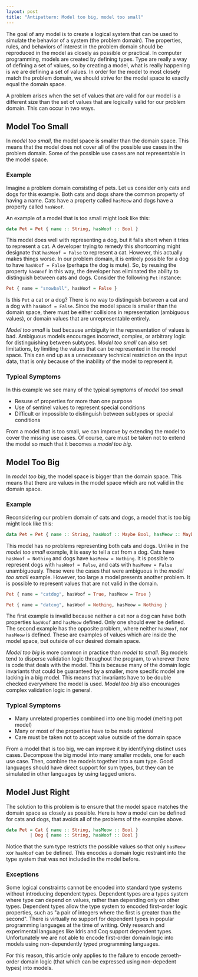 ```yaml
---
layout: post
title: "Antipattern: Model too big, model too small"
---
```


The goal of any model is to create a logical system that can be used to simulate the behavior of a system (the problem domain). The properties, rules, and behaviors of interest in the problem domain should be reproduced in the model as closely as possible or practical. In computer programming, models are created by defining types. Type are really a way of defining a set of values, so by creating a model, what is really happening is we are defining a set of values. In order for the model to most closely match the problem domain, we should strive for the model space to exactly equal the domain space.

A problem arises when the set of values that are valid for our model is a different size than the set of values that are logically valid for our problem domain. This can occur in two ways.

## Model Too Small
In *model too small*, the model space is smaller than the domain space. This means that the model does not cover all of the possible use cases in the problem domain. Some of the possible use cases are not representable in the model space.

### Example
Imagine a problem domain consisting of pets. Let us consider only cats and dogs for this example. Both cats and dogs share the common property of having a name. Cats have a property called `hasMeow` and dogs have a property called `hasWoof`.

An example of a model that is too small might look like this:
~~~ haskell
data Pet = Pet { name :: String, hasWoof :: Bool }
~~~

This model does well with representing a dog, but it falls short when it tries to represent a cat. A developer trying to remedy this shortcoming might designate that `hasWoof = False` to represent a cat. However, this actually makes things worse. In our problem domain, it is entirely possible for a dog to have `hasWoof = False` (perhaps the dog is mute). So, by reusing the property `hasWoof` in this way, the developer has eliminated the ability to distinguish between cats and dogs. Consider the following `Pet` instance:
``` haskell
Pet { name = "snowball", hasWoof = False }
```
Is this `Pet` a cat or a dog? There is no way to distinguish between a cat and a dog with `hasWoof = False`. Since the model space is smaller than the domain space, there must be either collisions in representation (ambiguous values), or domain values that are unrepresentable entirely.

*Model too small* is bad because ambiguity in the representation of values is bad. Ambiguous models encourages incorrect, complex, or arbitrary logic for distinguishing between subtypes. *Model too small* can also set limitations, by limiting the values that can be represented in the model space. This can end up as a unnecessary technical restriction on the input data, that is only because of the inability of the model to represent it.

### Typical Symptoms
In this example we see many of the typical symptoms of *model too small*
- Resuse of properties for more than one purpose
- Use of sentinel values to represent special conditions
- Difficult or impossible to distinguish between subtypes or special conditions

From a model that is too small, we can improve by extending the model to cover the missing use cases. Of course, care must be taken not to extend the model so much that it becomes a *model too big*.

## Model Too Big
In *model too big*, the model space is bigger than the domain space. This means that there are values in the model space which are not valid in the domain space.

### Example
Reconsidering our problem domain of cats and dogs, a model that is too big might look like this:
~~~ haskell
data Pet = Pet { name :: String, hasWoof :: Maybe Bool, hasMeow :: Maybe Bool }
~~~

This model has no problems representing both cats and dogs. Unlike in the *model too small* example, it is easy to tell a cat from a dog. Cats have `hasWoof = Nothing` and dogs have `hasMeow = Nothing`. It is possible to represent dogs with `hasWoof = False`, and cats with `hasMeow = False` unambiguously. These were the cases that were ambiguous in the *model too small* example. However, too large a model presents another problem. It is possible to represent values that are not valid in the domain.

~~~ haskell
Pet { name = "catdog", hasWoof = True, hasMeow = True }

Pet { name = "datcog", hasWoof = Nothing, hasMeow = Nothing }
~~~

The first example is invalid because neither a cat nor a dog can have both properties `hasWoof` and `hasMeow` defined. Only one should ever be defined. The second example has the opposite problem, where neither `hasWoof`, nor `hasMeow` is defined. These are examples of values which are inside the model space, but outside of our desired domain space.

*Model too big* is more common in practice than *model to small*. Big models tend to disperse validation logic throughout the program, to wherever there is code that deals with the model. This is because many of the domain logic invariants that could be guaranteed by a smaller, more specific model are lacking in a big model. This means that invariants have to be double checked everywhere the model is used. *Model too big* also encourages complex validation logic in general.

### Typical Symptoms
- Many unrelated properties combined into one big model (melting pot model)
- Many or most of the properties have to be made optional
- Care must be taken not to accept value outside of the domain space

From a model that is too big, we can improve it by identifying distinct uses cases. Decompose the big model into many smaller models, one for each use case. Then, combine the models together into a sum type. Good languages should have direct support for sum types, but they can be simulated in other languages by using tagged unions.


## Model Just Right
The solution to this problem is to ensure that the model space matches the domain space as closely as possible. Here is how a model can be defined for cats and dogs, that avoids all of the problems of the examples above.
~~~ haskell
data Pet = Cat { name :: String, hasMeow :: Bool }
         | Dog { name :: String, hasWoof :: Bool }
~~~

Notice that the sum type restricts the possible values so that only `hasMeow` xor `hasWoof` can be defined. This encodes a domain logic restraint into the type system that was not included in the model before.

### Exceptions
Some logical constraints cannot be encoded into standard type systems without introducing dependent types. Dependent types are a types system where type can depend on values, rather than depending only on other types. Dependent types allow the type system to encoded first-order logic properties, such as "a pair of integers where the first is greater than the second". There is virtually no support for dependent types in popular programming languages at the time of writing. Only research and experimental languages like Idris and Coq support dependent types. Unfortunately we are not able to encode first-order domain logic into models using non-dependently typed programming languages.

For this reason, this article only applies to the failure to encode zeroeth-order domain logic (that which can be expressed using non-depedent types) into models.
